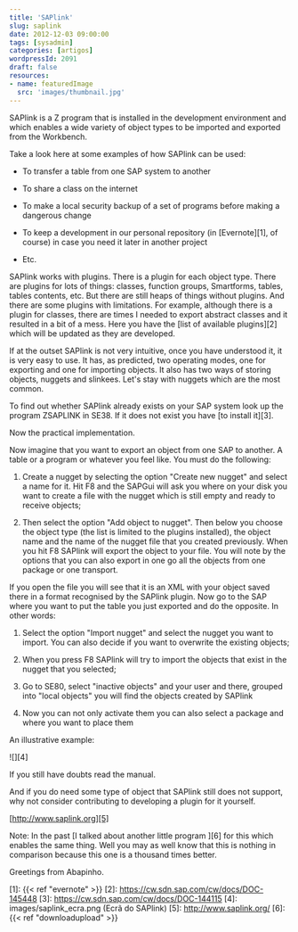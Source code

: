 ```yaml
---
title: 'SAPlink'
slug: saplink
date: 2012-12-03 09:00:00
tags: [sysadmin]
categories: [artigos]
wordpressId: 2091
draft: false
resources:
- name: featuredImage
  src: 'images/thumbnail.jpg'
---
```

SAPlink is a Z program that is installed in the development environment and which enables a wide variety of object types to be imported and exported from the Workbench.

Take a look here at some examples of how SAPlink can be used:

  * To transfer a table from one SAP system to another

  * To share a class on the internet

  * To make a local security backup of a set of programs before making a dangerous change

  * To keep a development in our personal repository (in [Evernote][1], of course) in case you need it later in another project

  * Etc.

<!--more-->

SAPlink works with plugins. There is a plugin for each object type. There are plugins for lots of things: classes, function groups, Smartforms, tables, tables contents, etc. But there are still heaps of things without plugins. And there are some plugins with limitations. For example, although there is a plugin for classes, there are times I needed to export abstract classes and it resulted in a bit of a mess. Here you have the [list of available plugins][2] which will be updated as they are developed.

If at the outset SAPlink is not very intuitive, once you have understood it, it is very easy to use. It has, as predicted, two operating modes, one for exporting and one for importing objects. It also has two ways of storing objects, nuggets and slinkees. Let's stay with nuggets which are the most common.

To find out whether SAPlink already exists on your SAP system look up the program ZSAPLINK in SE38. If it does not exist you have [to install it][3].

Now the practical implementation.

Now imagine that you want to export an object from one SAP to another. A table or a program or whatever you feel like. You must do the following:

  1. Create a nugget by selecting the option "Create new nugget" and select a name for it. Hit F8 and the SAPGui will ask you where on your disk you want to create a file with the nugget which is still empty and ready to receive objects;

  2. Then select the option "Add object to nugget". Then below you choose the object type (the list is limited to the plugins installed), the object name and the name of the nugget file that you created previously. When you hit F8 SAPlink will export the object to your file. You will note by the options that you can also export in one go all the objects from one package or one transport.

If you open the file you will see that it is an XML with your object saved there in a format recognised by the SAPlink plugin. Now go to the SAP where you want to put the table you just exported and do the opposite. In other words:

  1. Select the option "Import nugget" and select the nugget you want to import. You can also decide if you want to overwrite the existing objects;

  2. When you press F8 SAPlink will try to import the objects that exist in the nugget that you selected;

  3. Go to SE80, select "inactive objects" and your user and there, grouped into "local objects" you will find the objects created by SAPlink

  4. Now you can not only activate them you can also select a package and where you want to place them

An illustrative example:

![][4]

If you still have doubts read the manual.

And if you do need some type of object that SAPlink still does not support, why not consider contributing to developing a plugin for it yourself.

[http://www.saplink.org][5]

Note: In the past [I talked about another little program ][6] for this which enables the same thing. Well you may as well know that this is nothing in comparison because this one is a thousand times better.

Greetings from Abapinho.

   [1]: {{< ref "evernote" >}}
   [2]: https://cw.sdn.sap.com/cw/docs/DOC-145448
   [3]: https://cw.sdn.sap.com/cw/docs/DOC-144115
   [4]: images/saplink_ecra.png (Ecrã do SAPlink)
   [5]: http://www.saplink.org/
   [6]: {{< ref "downloadupload" >}}
